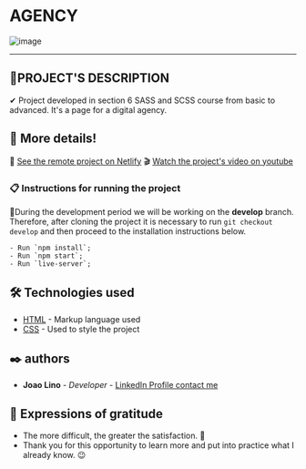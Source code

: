 # AGENCY
![image](https://user-images.githubusercontent.com/79695824/205792805-e9bd9fe9-4833-4658-9b94-21e17d829398.png)

---
## 🎯PROJECT'S DESCRIPTION 
✔ Project developed in section 6 SASS and SCSS course from basic to advanced. It's a page for a digital agency.

## 🚀 More details!

📲 <a href="https://linus-agency.netlify.app/" target="_blank">See the remote project on Netlify</a>
🎬 <a href="https://youtu.be/ESP1ErA3gvE" target="_blank"> Watch the project's video on youtube</a>


### 📋 Instructions for running the project
📍During the development period we will be working on the **develop** branch.
Therefore, after cloning the project it is necessary to run `git checkout develop` and then proceed to the installation instructions below.

```
- Run `npm install`;
- Run `npm start`;
- Run `live-server`;
```
## 🛠️ Technologies used

- [HTML](https://www.w3schools.com/html/) - Markup language used
- [CSS](https://www.w3schools.com/css/) - Used to style the project

## ✒️ authors

- **Joao Lino** - _Developer_ - <a href="https://www.linkedin.com/in/joao-lino-adao-manuel-643bb31ba/" target="_blank">LinkedIn Profile contact me</a>

## 🎁 Expressions of gratitude

- The more difficult, the greater the satisfaction. 🙌
- Thank you for this opportunity to learn more and put into practice what I already know. 😉
